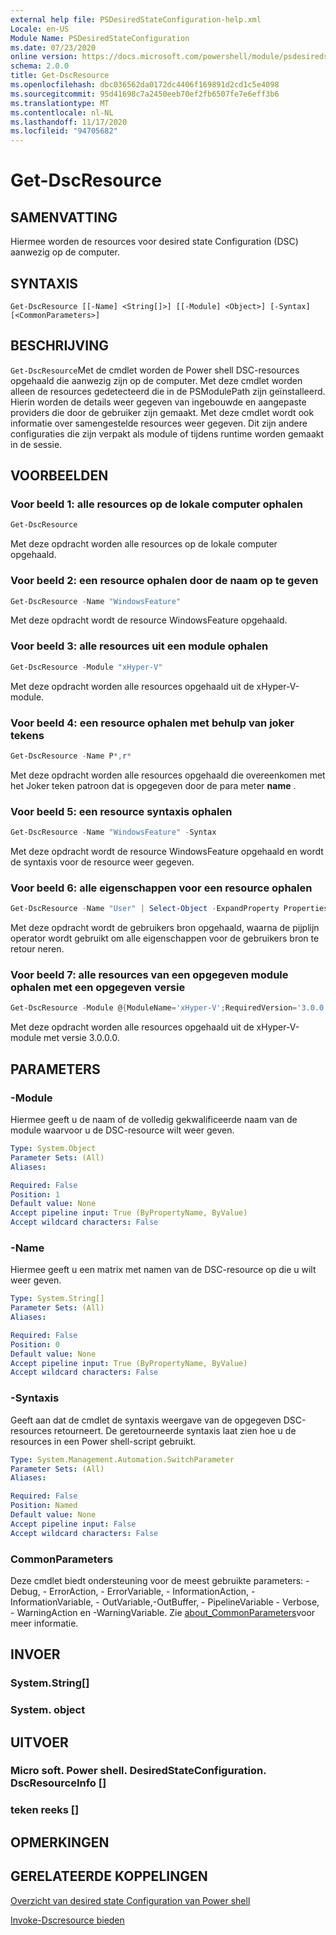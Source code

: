 ```yaml
---
external help file: PSDesiredStateConfiguration-help.xml
Locale: en-US
Module Name: PSDesiredStateConfiguration
ms.date: 07/23/2020
online version: https://docs.microsoft.com/powershell/module/psdesiredstateconfiguration/get-dscresource?view=powershell-7.2&WT.mc_id=ps-gethelp
schema: 2.0.0
title: Get-DscResource
ms.openlocfilehash: dbc036562da0172dc4406f169891d2cd1c5e4098
ms.sourcegitcommit: 95d41698c7a2450eeb70ef2fb6507fe7e6eff3b6
ms.translationtype: MT
ms.contentlocale: nl-NL
ms.lasthandoff: 11/17/2020
ms.locfileid: "94705682"
---
```

# Get-DscResource

## SAMENVATTING
Hiermee worden de resources voor desired state Configuration (DSC) aanwezig op de computer.

## SYNTAXIS

```
Get-DscResource [[-Name] <String[]>] [[-Module] <Object>] [-Syntax] [<CommonParameters>]
```

## BESCHRIJVING

`Get-DscResource`Met de cmdlet worden de Power shell DSC-resources opgehaald die aanwezig zijn op de computer. Met deze cmdlet worden alleen de resources gedetecteerd die in de PSModulePath zijn geïnstalleerd. Hierin worden de details weer gegeven van ingebouwde en aangepaste providers die door de gebruiker zijn gemaakt. Met deze cmdlet wordt ook informatie over samengestelde resources weer gegeven. Dit zijn andere configuraties die zijn verpakt als module of tijdens runtime worden gemaakt in de sessie.

## VOORBEELDEN

### Voor beeld 1: alle resources op de lokale computer ophalen

```powershell
Get-DscResource
```

Met deze opdracht worden alle resources op de lokale computer opgehaald.

### Voor beeld 2: een resource ophalen door de naam op te geven

```powershell
Get-DscResource -Name "WindowsFeature"
```

Met deze opdracht wordt de resource WindowsFeature opgehaald.

### Voor beeld 3: alle resources uit een module ophalen

```powershell
Get-DscResource -Module "xHyper-V"
```

Met deze opdracht worden alle resources opgehaald uit de xHyper-V-module.

### Voor beeld 4: een resource ophalen met behulp van joker tekens

```powershell
Get-DscResource -Name P*,r*
```

Met deze opdracht worden alle resources opgehaald die overeenkomen met het Joker teken patroon dat is opgegeven door de para meter **name** .

### Voor beeld 5: een resource syntaxis ophalen

```powershell
Get-DscResource -Name "WindowsFeature" -Syntax
```

Met deze opdracht wordt de resource WindowsFeature opgehaald en wordt de syntaxis voor de resource weer gegeven.

### Voor beeld 6: alle eigenschappen voor een resource ophalen

```powershell
Get-DscResource -Name "User" | Select-Object -ExpandProperty Properties
```

Met deze opdracht wordt de gebruikers bron opgehaald, waarna de pijplijn operator wordt gebruikt om alle eigenschappen voor de gebruikers bron te retour neren.

### Voor beeld 7: alle resources van een opgegeven module ophalen met een opgegeven versie

```powershell
Get-DscResource -Module @{ModuleName='xHyper-V';RequiredVersion='3.0.0.0'}
```

Met deze opdracht worden alle resources opgehaald uit de xHyper-V-module met versie 3.0.0.0.

## PARAMETERS

### -Module

Hiermee geeft u de naam of de volledig gekwalificeerde naam van de module waarvoor u de DSC-resource wilt weer geven.

```yaml
Type: System.Object
Parameter Sets: (All)
Aliases:

Required: False
Position: 1
Default value: None
Accept pipeline input: True (ByPropertyName, ByValue)
Accept wildcard characters: False
```

### -Name

Hiermee geeft u een matrix met namen van de DSC-resource op die u wilt weer geven.

```yaml
Type: System.String[]
Parameter Sets: (All)
Aliases:

Required: False
Position: 0
Default value: None
Accept pipeline input: True (ByPropertyName, ByValue)
Accept wildcard characters: False
```

### -Syntaxis

Geeft aan dat de cmdlet de syntaxis weergave van de opgegeven DSC-resources retourneert. De geretourneerde syntaxis laat zien hoe u de resources in een Power shell-script gebruikt.

```yaml
Type: System.Management.Automation.SwitchParameter
Parameter Sets: (All)
Aliases:

Required: False
Position: Named
Default value: None
Accept pipeline input: False
Accept wildcard characters: False
```

### CommonParameters

Deze cmdlet biedt ondersteuning voor de meest gebruikte parameters: -Debug, - ErrorAction, - ErrorVariable, - InformationAction, -InformationVariable, - OutVariable,-OutBuffer, - PipelineVariable - Verbose, - WarningAction en -WarningVariable. Zie [about_CommonParameters](https://go.microsoft.com/fwlink/?LinkID=113216)voor meer informatie.

## INVOER

### System.String[]

### System. object

## UITVOER

### Micro soft. Power shell. DesiredStateConfiguration. DscResourceInfo []

### teken reeks []

## OPMERKINGEN

## GERELATEERDE KOPPELINGEN

[Overzicht van desired state Configuration van Power shell](/powershell/scripting/dsc/overview/overview)

[Invoke-Dscresource bieden](/powershell/module/PSDesiredStateConfiguration/Invoke-DscResource)

